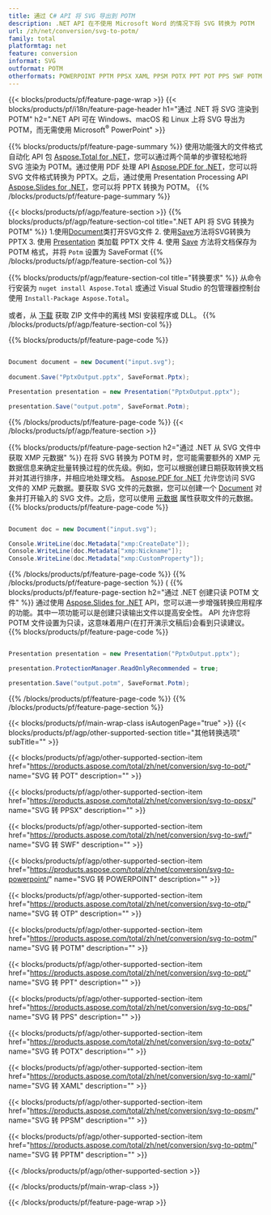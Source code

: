 ```yaml
---
title: 通过 C# API 将 SVG 导出到 POTM
description: .NET API 在不使用 Microsoft Word 的情况下将 SVG 转换为 POTM
url: /zh/net/conversion/svg-to-potm/
family: total
platformtag: net
feature: conversion
informat: SVG
outformat: POTM
otherformats: POWERPOINT PPTM PPSX XAML PPSM POTX PPT POT PPS SWF POTM OTP
---
```

{{< blocks/products/pf/feature-page-wrap >}}
{{< blocks/products/pf/i18n/feature-page-header h1="通过 .NET 将 SVG 渲染到 POTM" h2=".NET API 可在 Windows、macOS 和 Linux 上将 SVG 导出为 POTM，而无需使用 Microsoft<sup>&reg;</sup> PowerPoint" >}}

{{% blocks/products/pf/feature-page-summary %}}
使用功能强大的文件格式自动化 API 包 [Aspose.Total for .NET](https://products.aspose.com/total/net/)，您可以通过两个简单的步骤轻松地将 SVG 渲染为 POTM。通过使用 PDF 处理 API [Aspose.PDF for .NET](https://products.aspose.com/pdf/net/)，您可以将 SVG 文件格式转换为 PPTX。之后，通过使用 Presentation Processing API [Aspose.Slides for .NET](https://products.aspose.com/slides/net/)，您可以将 PPTX 转换为 POTM。
{{% /blocks/products/pf/feature-page-summary  %}}

{{< blocks/products/pf/agp/feature-section >}}
{{% blocks/products/pf/agp/feature-section-col title=".NET API 将 SVG 转换为 POTM" %}}
1.使用[Document](https://apireference.aspose.com/pdf/net/aspose.pdf/document)类打开SVG文件
2. 使用[Save](https://apireference.aspose.com/pdf/net/aspose.pdf.document/save/methods/5)方法将SVG转换为PPTX
3. 使用 [Presentation](https://apireference.aspose.com/slides/net/aspose.slides/presentation) 类加载 PPTX 文件
4. 使用 [Save](https://apireference.aspose.com/slides/net/aspose.slides.presentation/save/methods/5) 方法将文档保存为 POTM 格式，并将 `Potm` 设置为 SaveFormat
{{% /blocks/products/pf/agp/feature-section-col %}}

{{% blocks/products/pf/agp/feature-section-col title="转换要求" %}}
从命令行安装为 ```nuget install Aspose.Total``` 或通过 Visual Studio 的包管理器控制台使用 ```Install-Package Aspose.Total```。

或者，从 [下载](https://downloads.aspose.com/total/net) 获取 ZIP 文件中的离线 MSI 安装程序或 DLL。
{{% /blocks/products/pf/agp/feature-section-col %}}

{{% blocks/products/pf/feature-page-code %}}

```cs

Document document = new Document("input.svg");
 
document.Save("PptxOutput.pptx", SaveFormat.Pptx); 

Presentation presentation = new Presentation("PptxOutput.pptx");

presentation.Save("output.potm", SaveFormat.Potm);   
```

{{% /blocks/products/pf/feature-page-code %}}
{{< /blocks/products/pf/agp/feature-section >}}

{{% blocks/products/pf/feature-page-section  h2="通过 .NET 从 SVG 文件中获取 XMP 元数据" %}}
在将 SVG 转换为 POTM 时，您可能需要额外的 XMP 元数据信息来确定批量转换过程的优先级。例如，您可以根据创建日期获取转换文档并对其进行排序，并相应地处理文档。 [Aspose.PDF for .NET](https://products.aspose.com/pdf/net/) 允许您访问 SVG 文件的 XMP 元数据。要获取 SVG 文件的元数据，您可以创建一个 [Document](https://apireference.aspose.com/pdf/net/aspose.pdf/document) 对象并打开输入的 SVG 文件。之后，您可以使用 [元数据](https://apireference.aspose.com/pdf/net/aspose.pdf/document/properties/metadata) 属性获取文件的元数据。  
{{% blocks/products/pf/feature-page-code %}}

```cs

Document doc = new Document("input.svg");

Console.WriteLine(doc.Metadata["xmp:CreateDate"]);
Console.WriteLine(doc.Metadata["xmp:Nickname"]);
Console.WriteLine(doc.Metadata["xmp:CustomProperty"]);
```

{{% /blocks/products/pf/feature-page-code  %}}
{{% /blocks/products/pf/feature-page-section %}}
(
{{% blocks/products/pf/feature-page-section  h2="通过 .NET 创建只读 POTM 文件" %}}
通过使用 [Aspose.Slides for .NET](https://products.aspose.com/slides/net/) API，您可以进一步增强转换应用程序的功能。其中一项功能可以是创建只读输出文件以提高安全性。 API 允许您将 POTM 文件设置为只读，这意味着用户(在打开演示文稿后)会看到只读建议。 
{{% blocks/products/pf/feature-page-code %}}

```cs

Presentation presentation = new Presentation("PptxOutput.pptx");

presentation.ProtectionManager.ReadOnlyRecommended = true;

presentation.Save("output.potm", SaveFormat.Potm);     
```

{{% /blocks/products/pf/feature-page-code  %}}
{{% /blocks/products/pf/feature-page-section %}}

{{< blocks/products/pf/main-wrap-class isAutogenPage="true" >}}
{{< blocks/products/pf/agp/other-supported-section title="其他转换选项" subTitle="" >}}

{{< blocks/products/pf/agp/other-supported-section-item href="https://products.aspose.com/total/zh/net/conversion/svg-to-pot/" name="SVG 转 POT" description="" >}}

{{< blocks/products/pf/agp/other-supported-section-item href="https://products.aspose.com/total/zh/net/conversion/svg-to-ppsx/" name="SVG 转 PPSX" description="" >}}

{{< blocks/products/pf/agp/other-supported-section-item href="https://products.aspose.com/total/zh/net/conversion/svg-to-swf/" name="SVG 转 SWF" description="" >}}

{{< blocks/products/pf/agp/other-supported-section-item href="https://products.aspose.com/total/zh/net/conversion/svg-to-powerpoint/" name="SVG 转 POWERPOINT" description="" >}}

{{< blocks/products/pf/agp/other-supported-section-item href="https://products.aspose.com/total/zh/net/conversion/svg-to-otp/" name="SVG 转 OTP" description="" >}}

{{< blocks/products/pf/agp/other-supported-section-item href="https://products.aspose.com/total/zh/net/conversion/svg-to-potm/" name="SVG 转 POTM" description="" >}}

{{< blocks/products/pf/agp/other-supported-section-item href="https://products.aspose.com/total/zh/net/conversion/svg-to-ppt/" name="SVG 转 PPT" description="" >}}

{{< blocks/products/pf/agp/other-supported-section-item href="https://products.aspose.com/total/zh/net/conversion/svg-to-pps/" name="SVG 转 PPS" description="" >}}

{{< blocks/products/pf/agp/other-supported-section-item href="https://products.aspose.com/total/zh/net/conversion/svg-to-potx/" name="SVG 转 POTX" description="" >}}

{{< blocks/products/pf/agp/other-supported-section-item href="https://products.aspose.com/total/zh/net/conversion/svg-to-xaml/" name="SVG 转 XAML" description="" >}}

{{< blocks/products/pf/agp/other-supported-section-item href="https://products.aspose.com/total/zh/net/conversion/svg-to-ppsm/" name="SVG 转 PPSM" description="" >}}

{{< blocks/products/pf/agp/other-supported-section-item href="https://products.aspose.com/total/zh/net/conversion/svg-to-pptm/" name="SVG 转 PPTM" description="" >}}



{{< /blocks/products/pf/agp/other-supported-section >}}

{{< /blocks/products/pf/main-wrap-class >}}

{{< /blocks/products/pf/feature-page-wrap >}}